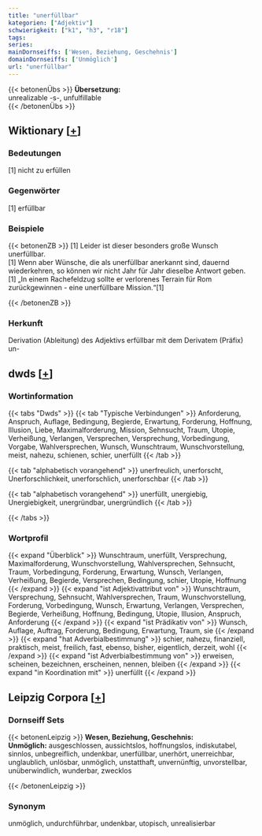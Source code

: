 ```yaml
---
title: "unerfüllbar"
kategorien: ["Adjektiv"]
schwierigkeit: ["k1", "h3", "r18"]
tags:
series:
mainDornseiffs: ['Wesen, Beziehung, Geschehnis']
domainDornseiffs: ['Unmöglich']
url: "unerfüllbar"
---
```


{{< betonenÜbs >}}
**Übersetzung:**  
unrealizable -s-, unfulfillable  
{{< /betonenÜbs >}}

## Wiktionary [[+](https://de.wiktionary.org/wiki/unerfüllbar)]

### Bedeutungen
[1] nicht zu erfüllen  

### Gegenwörter
[1] erfüllbar  

### Beispiele
{{< betonenZB >}}
[1] Leider ist dieser besonders große Wunsch unerfüllbar.  
[1] Wenn aber Wünsche, die als unerfüllbar anerkannt sind, dauernd wiederkehren, so können wir nicht Jahr für Jahr dieselbe Antwort geben.  
[1] „In einem Rachefeldzug sollte er verlorenes Terrain für Rom zurückgewinnen - eine unerfüllbare Mission.“[1]  

{{< /betonenZB >}}
### Herkunft
Derivation (Ableitung) des Adjektivs erfüllbar mit dem Derivatem (Präfix) un-  



## dwds [[+](https://www.dwds.de/wb/unerfüllbar)]

### Wortinformation
{{< tabs "Dwds" >}}
{{< tab "Typische Verbindungen" >}}
Anforderung, Anspruch, Auflage, Bedingung, Begierde, Erwartung, Forderung, Hoffnung, Illusion, Liebe, Maximalforderung, Mission, Sehnsucht, Traum, Utopie, Verheißung, Verlangen, Versprechen, Versprechung, Vorbedingung, Vorgabe, Wahlversprechen, Wunsch, Wunschtraum, Wunschvorstellung, meist, nahezu, schienen, schier, unerfüllt
{{< /tab >}}

{{< tab "alphabetisch vorangehend" >}}
unerfreulich, unerforscht, Unerforschlichkeit, unerforschlich, unerforschbar
{{< /tab >}}

{{< tab "alphabetisch vorangehend" >}}
unerfüllt, unergiebig, Unergiebigkeit, unergründbar, unergründlich
{{< /tab >}}

{{< /tabs >}}

### Wortprofil
{{< expand "Überblick" >}} Wunschtraum, unerfüllt, Versprechung, Maximalforderung, Wunschvorstellung, Wahlversprechen, Sehnsucht, Traum, Vorbedingung, Forderung, Erwartung, Wunsch, Verlangen, Verheißung, Begierde, Versprechen, Bedingung, schier, Utopie, Hoffnung {{< /expand >}}
{{< expand "ist Adjektivattribut von" >}} Wunschtraum, Versprechung, Sehnsucht, Wahlversprechen, Traum, Wunschvorstellung, Forderung, Vorbedingung, Wunsch, Erwartung, Verlangen, Versprechen, Begierde, Verheißung, Hoffnung, Bedingung, Utopie, Illusion, Anspruch, Anforderung {{< /expand >}}
{{< expand "ist Prädikativ von" >}} Wunsch, Auflage, Auftrag, Forderung, Bedingung, Erwartung, Traum, sie {{< /expand >}}
{{< expand "hat Adverbialbestimmung" >}} schier, nahezu, finanziell, praktisch, meist, freilich, fast, ebenso, bisher, eigentlich, derzeit, wohl {{< /expand >}}
{{< expand "ist Adverbialbestimmung von" >}} erweisen, scheinen, bezeichnen, erscheinen, nennen, bleiben {{< /expand >}}
{{< expand "in Koordination mit" >}} unerfüllt {{< /expand >}}

## Leipzig Corpora [[+](https://corpora.uni-leipzig.de/en/res?word=unerfüllbar&corpusId=deu_newscrawl-public_2018)]

### Dornseiff Sets
{{< betonenLeipzig >}}
**Wesen, Beziehung, Geschehnis:**  
**Unmöglich:** ausgeschlossen, aussichtslos, hoffnungslos, indiskutabel, sinnlos, unbegreiflich, undenkbar, unerfüllbar, unerhört, unerreichbar, unglaublich, unlösbar, unmöglich, unstatthaft, unvernünftig, unvorstellbar, unüberwindlich, wunderbar, zwecklos  

{{< /betonenLeipzig >}}

### Synonym
unmöglich, undurchführbar, undenkbar, utopisch, unrealisierbar

